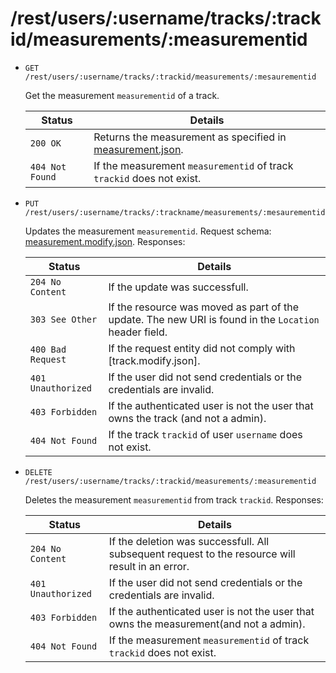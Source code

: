 # /rest/users/:username/tracks/:trackid/measurements/:measurementid

*   `GET /rest/users/:username/tracks/:trackid/measurements/:mesaurementid`

    Get the measurement `measurementid` of a track.

    | Status             | Details
    |--------------------|--------
    | `200 OK`           | Returns the measurement as specified in [measurement.json].
    | `404 Not Found`    | If the measurement `measurementid` of track `trackid` does not exist.

*   `PUT /rest/users/:username/tracks/:trackname/measurements/:mesaurementid`

    Updates the measurement `measurementid`. Request schema: [measurement.modify.json]. Responses:

    | Status             | Details
    |--------------------|--------
    | `204 No Content`   | If the update was successfull.
    | `303 See Other`    | If the resource was moved as part of the update. The new URI is found in the `Location` header field.
    | `400 Bad Request`  | If the request entity did not comply with [track.modify.json].
    | `401 Unauthorized` | If the user did not send credentials or the credentials are invalid.
    | `403 Forbidden`    | If the authenticated user is not the user that owns the track (and not a admin).
    | `404 Not Found`    | If the track `trackid` of user `username` does not exist.

* `DELETE /rest/users/:username/tracks/:trackid/measurements/:measurementid`

    Deletes the measurement `measurementid` from track `trackid`. Responses:

    | Status             | Details
    |--------------------|--------
    | `204 No Content`   | If the deletion was successfull. All subsequent request to the resource will result in an error.
    | `401 Unauthorized` | If the user did not send credentials or the credentials are invalid.
    | `403 Forbidden`    | If the authenticated user is not the user that owns the measurement(and not a admin).
    | `404 Not Found`    | If the measurement `measurementid` of track `trackid` does not exist.


[measurement.json]:        https://github.com/enviroCar/enviroCar-server/blob/master/rest/src/main/resources/schema/measurement.json "measurement.json"
[measurement.modify.json]: https://github.com/enviroCar/enviroCar-server/blob/master/rest/src/main/resources/schema/measurement.modify.json "mesaurement.modify.json"
[measurement.create.json]: https://github.com/enviroCar/enviroCar-server/blob/master/rest/src/main/resources/schema/measurement.create.json "measurement.create.json"
[measurements.json]:       https://github.com/enviroCar/enviroCar-server/blob/master/rest/src/main/resources/schema/measurements.json "measurements.json"